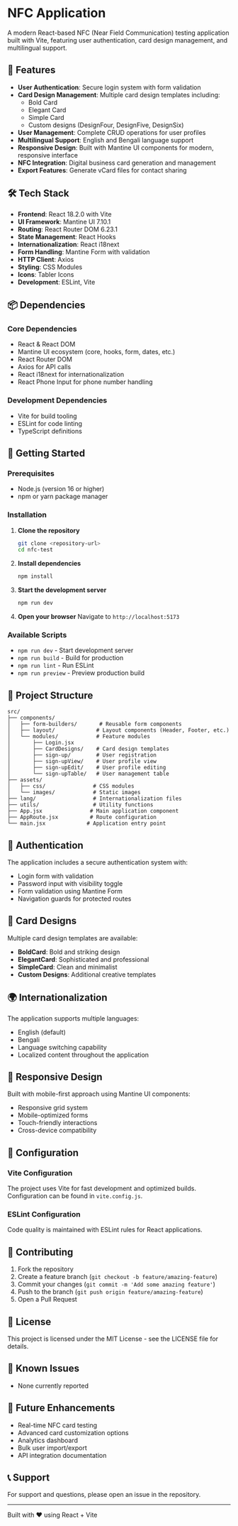 # NFC Application

A modern React-based NFC (Near Field Communication) testing application built with Vite, featuring user authentication, card design management, and multilingual support.

## 🚀 Features

- **User Authentication**: Secure login system with form validation
- **Card Design Management**: Multiple card design templates including:
  - Bold Card
  - Elegant Card
  - Simple Card
  - Custom designs (DesignFour, DesignFive, DesignSix)
- **User Management**: Complete CRUD operations for user profiles
- **Multilingual Support**: English and Bengali language support
- **Responsive Design**: Built with Mantine UI components for modern, responsive interface
- **NFC Integration**: Digital business card generation and management
- **Export Features**: Generate vCard files for contact sharing

## 🛠️ Tech Stack

- **Frontend**: React 18.2.0 with Vite
- **UI Framework**: Mantine UI 7.10.1
- **Routing**: React Router DOM 6.23.1
- **State Management**: React Hooks
- **Internationalization**: React i18next
- **Form Handling**: Mantine Form with validation
- **HTTP Client**: Axios
- **Styling**: CSS Modules
- **Icons**: Tabler Icons
- **Development**: ESLint, Vite

## 📦 Dependencies

### Core Dependencies
- React & React DOM
- Mantine UI ecosystem (core, hooks, form, dates, etc.)
- React Router DOM
- Axios for API calls
- React i18next for internationalization
- React Phone Input for phone number handling

### Development Dependencies
- Vite for build tooling
- ESLint for code linting
- TypeScript definitions

## 🚦 Getting Started

### Prerequisites
- Node.js (version 16 or higher)
- npm or yarn package manager

### Installation

1. **Clone the repository**
   ```bash
   git clone <repository-url>
   cd nfc-test
   ```

2. **Install dependencies**
   ```bash
   npm install
   ```

3. **Start the development server**
   ```bash
   npm run dev
   ```

4. **Open your browser**
   Navigate to `http://localhost:5173`

### Available Scripts

- `npm run dev` - Start development server
- `npm run build` - Build for production
- `npm run lint` - Run ESLint
- `npm run preview` - Preview production build

## 📁 Project Structure

```
src/
├── components/
│   ├── form-builders/       # Reusable form components
│   ├── layout/             # Layout components (Header, Footer, etc.)
│   └── modules/            # Feature modules
│       ├── Login.jsx
│       ├── CardDesigns/    # Card design templates
│       ├── sign-up/        # User registration
│       ├── sign-upView/    # User profile view
│       ├── sign-upEdit/    # User profile editing
│       └── sign-upTable/   # User management table
├── assets/
│   ├── css/               # CSS modules
│   └── images/            # Static images
├── lang/                  # Internationalization files
├── utils/                 # Utility functions
├── App.jsx               # Main application component
├── AppRoute.jsx          # Route configuration
└── main.jsx             # Application entry point
```

## 🔐 Authentication

The application includes a secure authentication system with:
- Login form with validation
- Password input with visibility toggle
- Form validation using Mantine Form
- Navigation guards for protected routes

## 🎨 Card Designs

Multiple card design templates are available:
- **BoldCard**: Bold and striking design
- **ElegantCard**: Sophisticated and professional
- **SimpleCard**: Clean and minimalist
- **Custom Designs**: Additional creative templates

## 🌍 Internationalization

The application supports multiple languages:
- English (default)
- Bengali
- Language switching capability
- Localized content throughout the application

## 📱 Responsive Design

Built with mobile-first approach using Mantine UI components:
- Responsive grid system
- Mobile-optimized forms
- Touch-friendly interactions
- Cross-device compatibility

## 🔧 Configuration

### Vite Configuration
The project uses Vite for fast development and optimized builds. Configuration can be found in `vite.config.js`.

### ESLint Configuration
Code quality is maintained with ESLint rules for React applications.

## 🤝 Contributing

1. Fork the repository
2. Create a feature branch (`git checkout -b feature/amazing-feature`)
3. Commit your changes (`git commit -m 'Add some amazing feature'`)
4. Push to the branch (`git push origin feature/amazing-feature`)
5. Open a Pull Request

## 📝 License

This project is licensed under the MIT License - see the LICENSE file for details.

## 🐛 Known Issues

- None currently reported

## 🔮 Future Enhancements

- Real-time NFC card testing
- Advanced card customization options
- Analytics dashboard
- Bulk user import/export
- API integration documentation

## 📞 Support

For support and questions, please open an issue in the repository.

---

Built with ❤️ using React + Vite
